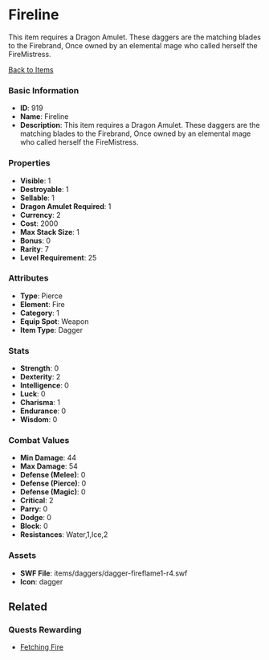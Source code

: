# Fireline

This item requires a Dragon Amulet. These daggers are the matching blades to the Firebrand, Once owned by an elemental mage who called herself the FireMistress.

[Back to Items](../items.md)

### Basic Information

- **ID**: 919
- **Name**: Fireline
- **Description**: This item requires a Dragon Amulet. These daggers are the matching blades to the Firebrand, Once owned by an elemental mage who called herself the FireMistress.

### Properties

- **Visible**: 1
- **Destroyable**: 1
- **Sellable**: 1
- **Dragon Amulet Required**: 1
- **Currency**: 2
- **Cost**: 2000
- **Max Stack Size**: 1
- **Bonus**: 0
- **Rarity**: 7
- **Level Requirement**: 25

### Attributes

- **Type**: Pierce
- **Element**: Fire
- **Category**: 1
- **Equip Spot**: Weapon
- **Item Type**: Dagger

### Stats

- **Strength**: 0
- **Dexterity**: 2
- **Intelligence**: 0
- **Luck**: 0
- **Charisma**: 1
- **Endurance**: 0
- **Wisdom**: 0

### Combat Values

- **Min Damage**: 44
- **Max Damage**: 54
- **Defense (Melee)**: 0
- **Defense (Pierce)**: 0
- **Defense (Magic)**: 0
- **Critical**: 2
- **Parry**: 0
- **Dodge**: 0
- **Block**: 0
- **Resistances**: Water,1,Ice,2

### Assets

- **SWF File**: items/daggers/dagger-fireflame1-r4.swf
- **Icon**: dagger

## Related

### Quests Rewarding

- [Fetching Fire](../quests/136-fetching-fire.md)

